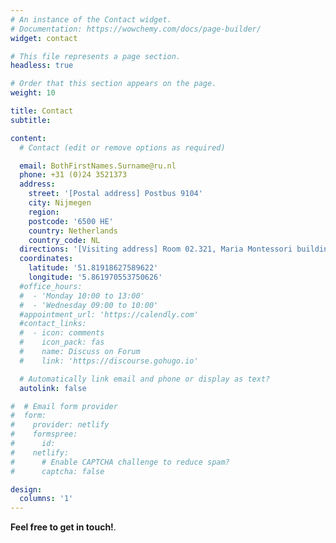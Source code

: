 ```yaml
---
# An instance of the Contact widget.
# Documentation: https://wowchemy.com/docs/page-builder/
widget: contact

# This file represents a page section.
headless: true

# Order that this section appears on the page.
weight: 10

title: Contact
subtitle:

content:
  # Contact (edit or remove options as required)

  email: BothFirstNames.Surname@ru.nl
  phone: +31 (0)24 3521373
  address:
    street: '[Postal address] Postbus 9104'
    city: Nijmegen
    region: 
    postcode: '6500 HE'
    country: Netherlands
    country_code: NL
  directions: '[Visiting address] Room 02.321, Maria Montessori building, Thomas van Aquinostraat 4, 6525 GD, Nijmegen'
  coordinates:
    latitude: '51.81918627589622'
    longitude: '5.861970553750626'
  #office_hours:
  #  - 'Monday 10:00 to 13:00'
  #  - 'Wednesday 09:00 to 10:00'
  #appointment_url: 'https://calendly.com'
  #contact_links:
  #  - icon: comments
  #    icon_pack: fas
  #    name: Discuss on Forum
  #    link: 'https://discourse.gohugo.io'

  # Automatically link email and phone or display as text?
  autolink: false

#  # Email form provider
#  form:
#    provider: netlify
#    formspree:
#      id:
#    netlify:
#      # Enable CAPTCHA challenge to reduce spam?
#      captcha: false

design:
  columns: '1'
---
```


**Feel free to get in touch!**.

